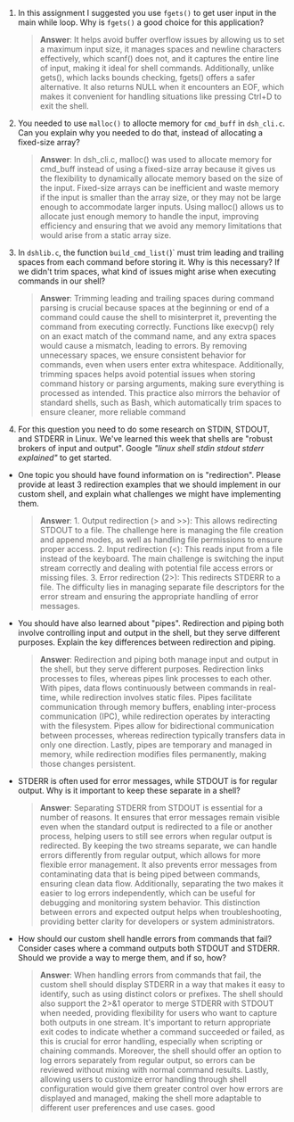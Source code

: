 1. In this assignment I suggested you use `fgets()` to get user input in the main while loop. Why is `fgets()` a good choice for this application?

    > **Answer**:  It helps avoid buffer overflow issues by allowing us to set a maximum input size, it manages spaces and newline characters effectively, which scanf() does not, and it captures the entire line of input, making it ideal for shell commands. Additionally, unlike gets(), which lacks bounds checking, fgets() offers a safer alternative. It also returns NULL when it encounters an EOF, which makes it convenient for handling situations like pressing Ctrl+D to exit the shell.


2. You needed to use `malloc()` to allocte memory for `cmd_buff` in `dsh_cli.c`. Can you explain why you needed to do that, instead of allocating a fixed-size array?

    > **Answer**: In dsh_cli.c, malloc() was used to allocate memory for cmd_buff instead of using a fixed-size array because it gives us the flexibility to dynamically allocate memory based on the size of the input. Fixed-size arrays can be inefficient and waste memory if the input is smaller than the array size, or they may not be large enough to accommodate larger inputs. Using malloc() allows us to allocate just enough memory to handle the input, improving efficiency and ensuring that we avoid any memory limitations that would arise from a static array size.


3. In `dshlib.c`, the function `build_cmd_list(`)` must trim leading and trailing spaces from each command before storing it. Why is this necessary? If we didn't trim spaces, what kind of issues might arise when executing commands in our shell?

    > **Answer**:  Trimming leading and trailing spaces during command parsing is crucial because spaces at the beginning or end of a command could cause the shell to misinterpret it, preventing the command from executing correctly. Functions like execvp() rely on an exact match of the command name, and any extra spaces would cause a mismatch, leading to errors. By removing unnecessary spaces, we ensure consistent behavior for commands, even when users enter extra whitespace. Additionally, trimming spaces helps avoid potential issues when storing command history or parsing arguments, making sure everything is processed as intended. This practice also mirrors the behavior of standard shells, such as Bash, which automatically trim spaces to ensure cleaner, more reliable command

4. For this question you need to do some research on STDIN, STDOUT, and STDERR in Linux. We've learned this week that shells are "robust brokers of input and output". Google _"linux shell stdin stdout stderr explained"_ to get started.

- One topic you should have found information on is "redirection". Please provide at least 3 redirection examples that we should implement in our custom shell, and explain what challenges we might have implementing them.

    > **Answer**:  1. Output redirection (> and >>): This allows redirecting STDOUT to a file. The challenge here is managing the file creation and append modes, as well as handling file permissions to ensure proper access. 2. Input redirection (<): This reads input from a file instead of the keyboard. The main challenge is switching the input stream correctly and dealing with potential file access errors or missing files. 3. Error redirection (2>): This redirects STDERR to a file. The difficulty lies in managing separate file descriptors for the error stream and ensuring the appropriate handling of error messages.

- You should have also learned about "pipes". Redirection and piping both involve controlling input and output in the shell, but they serve different purposes. Explain the key differences between redirection and piping.

    > **Answer**:  Redirection and piping both manage input and output in the shell, but they serve different purposes. Redirection links processes to files, whereas pipes link processes to each other. With pipes, data flows continuously between commands in real-time, while redirection involves static files. Pipes facilitate communication through memory buffers, enabling inter-process communication (IPC), while redirection operates by interacting with the filesystem. Pipes allow for bidirectional communication between processes, whereas redirection typically transfers data in only one direction. Lastly, pipes are temporary and managed in memory, while redirection modifies files permanently, making those changes persistent.

- STDERR is often used for error messages, while STDOUT is for regular output. Why is it important to keep these separate in a shell?

    > **Answer**:  Separating STDERR from STDOUT is essential for a number of reasons. It ensures that error messages remain visible even when the standard output is redirected to a file or another process, helping users to still see errors when regular output is redirected. By keeping the two streams separate, we can handle errors differently from regular output, which allows for more flexible error management. It also prevents error messages from contaminating data that is being piped between commands, ensuring clean data flow. Additionally, separating the two makes it easier to log errors independently, which can be useful for debugging and monitoring system behavior. This distinction between errors and expected output helps when troubleshooting, providing better clarity for developers or system administrators.

- How should our custom shell handle errors from commands that fail? Consider cases where a command outputs both STDOUT and STDERR. Should we provide a way to merge them, and if so, how?

    > **Answer**:  When handling errors from commands that fail, the custom shell should display STDERR in a way that makes it easy to identify, such as using distinct colors or prefixes. The shell should also support the 2>&1 operator to merge STDERR with STDOUT when needed, providing flexibility for users who want to capture both outputs in one stream. It's important to return appropriate exit codes to indicate whether a command succeeded or failed, as this is crucial for error handling, especially when scripting or chaining commands. Moreover, the shell should offer an option to log errors separately from regular output, so errors can be reviewed without mixing with normal command results. Lastly, allowing users to customize error handling through shell configuration would give them greater control over how errors are displayed and managed, making the shell more adaptable to different user preferences and use cases. good